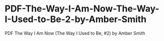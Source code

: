 # PDF-The-Way-I-Am-Now-The-Way-I-Used-to-Be-2-by-Amber-Smith
PDF The Way I Am Now (The Way I Used to Be, #2) by Amber   Smith
